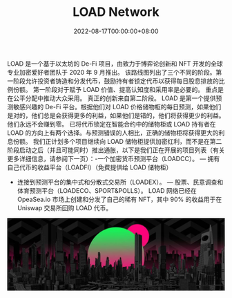 ﻿---
title: "LOAD Network"
description: "LOAD 网络是以太坊区块链上的智能合约，根据价格预测的质量向 LOAD 代币储物柜提供红利。"
date: 2022-08-17T00:00:00+08:00
lastmod: 2022-08-17T00:00:00+08:00
draft: false
authors: ["boogArno"]
featuredImage: "load-network.png"
tags: ["DeFi","LOAD Network"]
categories: ["nfts"]
nfts: ["DeFi"]
blockchain: "ETH"
website: "https://dappradar.com/"
twitter: "https://twitter.com/LOAD_Network"
discord: "https://discord.gg/3MbUVjQMbq"
telegram: ""
github: ""
youtube: ""
twitch: ""
facebook: ""
instagram: "https://www.instagram.com/load.network_/"
reddit: ""
medium: ""
steam: ""
gitbook: ""
googleplay: ""
appstore: ""
status: "Live"
weight: 
lightgallery: true
toc: true
pinned: false
recommend: false
recommend1: false
---
LOAD 是一个基于以太坊的 De-Fi 项目，由致力于博弈论创新和 NFT 开发的全球专业加密爱好者团队于 2020 年 9 月推出。
该路线图列出了三个不同的阶段。第一阶段允许投资者铸造和分发代币，鼓励持有者锁定代币以获得每日股息排放的比例份额。
第一阶段对于赋予 LOAD 价值、提高认知度和采用率是必要的。
重点是在公平分配中推动大众采用。
真正的创新来自第二阶段。 LOAD 是第一个提供预测敏感兴趣的 De-Fi 平台。根据他们对 LOAD 价格储物柜的每日预测，如果他们是对的，他们总是会获得更多的利益，如果他们是错的，他们将获得更少的利益。他们永远不会赚到零。
已将代币锁定在智能合约中的储物柜或 LOAD 持有者在 LOAD 的方向上有两个选择。与预测错误的人相比，正确的储物柜将获得更大的利息份额。
我们正计划多个项目继续向 LOAD 储物柜提供加密红利，而不是在第二阶段启动之后（并且可能同时）推出通胀，以下是我们正在开展的项目列表（有关更多详细信息，请参阅下一页）：-一个加密货币预测平台（LOADCC）。 — 拥有自己代币的收益平台（LOADFI）（免费提供给 LOAD 储物柜）

- 连接到预测平台的集中式和分散式交易所（LOADEX）。 — 股票、民意调查和体育预测平台（LOADECO、SPORT&POLLS）。
LOAD 网络已经在 OpeaSea.io 市场上创建和分发了自己的稀有 NFT，其中 90% 的收益用于在 Uniswap 交易所回购 LOAD 代币。

![1080x360](1080x360.jpg)